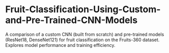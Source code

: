# Fruit-Classification-Using-Custom-and-Pre-Trained-CNN-Models
A comparison of a custom CNN (built from scratch) and pre-trained models (ResNet18, DenseNet121) for fruit classification on the Fruits-360 dataset. Explores model performance and training efficiency.
